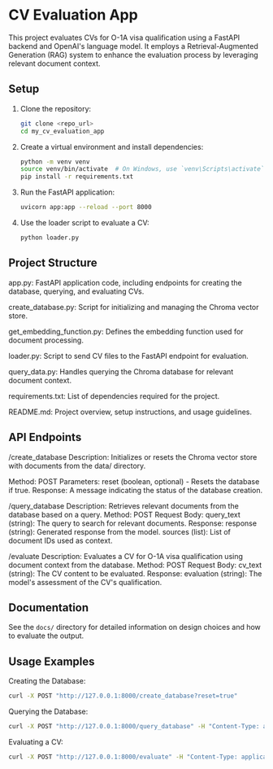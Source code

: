 # CV Evaluation App

This project evaluates CVs for O-1A visa qualification using a FastAPI backend and OpenAI's language model. It employs a Retrieval-Augmented Generation (RAG) system to enhance the evaluation process by leveraging relevant document context.

## Setup

1. Clone the repository:
    ```sh
    git clone <repo_url>
    cd my_cv_evaluation_app
    ```

2. Create a virtual environment and install dependencies:
    ```sh
    python -m venv venv
    source venv/bin/activate  # On Windows, use `venv\Scripts\activate`
    pip install -r requirements.txt
    ```

3. Run the FastAPI application:
    ```sh
    uvicorn app:app --reload --port 8000
    ```

4. Use the loader script to evaluate a CV:
    ```sh
    python loader.py
    ```

## Project Structure
app.py: FastAPI application code, including endpoints for creating the database, querying, and evaluating CVs.

create_database.py: Script for initializing and managing the Chroma vector store.

get_embedding_function.py: Defines the embedding function used for document processing.

loader.py: Script to send CV files to the FastAPI endpoint for evaluation.

query_data.py: Handles querying the Chroma database for relevant document context.

requirements.txt: List of dependencies required for the project.

README.md: Project overview, setup instructions, and usage guidelines.

## API Endpoints
/create_database
Description: Initializes or resets the Chroma vector store with documents from the data/ directory.

Method: POST
Parameters: reset (boolean, optional) - Resets the database if true.
Response: A message indicating the status of the database creation.

/query_database
Description: Retrieves relevant documents from the database based on a query.
Method: POST
Request Body:
query_text (string): The query to search for relevant documents.
Response:
response (string): Generated response from the model.
sources (list): List of document IDs used as context.

/evaluate
Description: Evaluates a CV for O-1A visa qualification using document context from the database.
Method: POST
Request Body:
cv_text (string): The CV content to be evaluated.
Response:
evaluation (string): The model's assessment of the CV's qualification.

## Documentation

See the `docs/` directory for detailed information on design choices and how to evaluate the output.

## Usage Examples
Creating the Database:
```sh
curl -X POST "http://127.0.0.1:8000/create_database?reset=true"
```

Querying the Database:
```sh
curl -X POST "http://127.0.0.1:8000/query_database" -H "Content-Type: application/json" -d '{"query_text": "specific question or keyword"}'
```

Evaluating a CV:

```sh
curl -X POST "http://127.0.0.1:8000/evaluate" -H "Content-Type: application/json" -d '{"cv_text": "CV content here"}'
```
